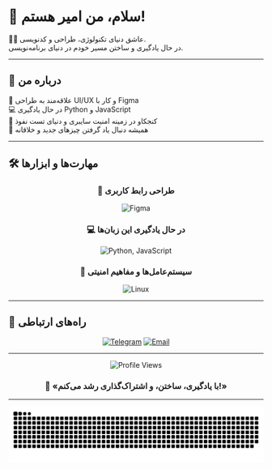# 👋 سلام، من امیر هستم!

👨‍💻 عاشق دنیای تکنولوژی، طراحی و کدنویسی.  
در حال یادگیری و ساختن مسیر خودم در دنیای برنامه‌نویسی.

---

## 🚀 درباره من

🎨 علاقه‌مند به طراحی UI/UX و کار با Figma  
💻 در حال یادگیری Python و JavaScript  
🔐 کنجکاو در زمینه امنیت سایبری و دنیای تست نفوذ  
🌱 همیشه دنبال یاد گرفتن چیزهای جدید و خلاقانه

---

## 🛠️ مهارت‌ها و ابزارها

<div align="center">

### 🎨 طراحی رابط کاربری
<img src="https://skillicons.dev/icons?i=figma" alt="Figma" width="50" height="50"/>

### 💻 در حال یادگیری این زبان‌ها
<img src="https://skillicons.dev/icons?i=python,js" alt="Python, JavaScript" width="110" height="50"/>

### 🔐 سیستم‌عامل‌ها و مفاهیم امنیتی
<img src="https://skillicons.dev/icons?i=linux" alt="Linux" width="50" height="50"/>

</div>

---

## 🤝 راه‌های ارتباطی

<div align="center">

[![Telegram](https://img.shields.io/badge/Telegram-2CA5E0?logo=telegram&logoColor=white)](https://t.me/Kalzareth)
[![Email](https://img.shields.io/badge/Email-8B89CC?logo=protonmail&logoColor=white)](mailto:kalzareth@proton.me)

</div>

---

<div align="center">
  <img src="https://komarev.com/ghpvc/?username=Kalzareth&label=بازدید%20پروفایل&color=0e75b6&style=flat" alt="Profile Views" />

  ### 💫 «با یادگیری، ساختن، و اشتراک‌گذاری رشد می‌کنم!»
</div>

---

<div align="center">
  <img src="https://raw.githubusercontent.com/platane/snk/output/github-contribution-grid-snake.svg" alt="Snake animation" />
</div>
